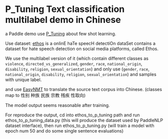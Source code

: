 # P_Tuning Text classification multilabel demo in Chinese

a Paddle demo use [P_Tuning](https://github.com/PaddlePaddle/PaddleNLP/tree/develop/examples/few_shot/p-tuning) about few shot learning.

<!--
 code located in [setfit_text_classification_multilabel_zh.py](https://github.com/svjack/NLP-demos-with-translate/blob/main/setfit_text_classification_multilabel_zh.py)
-->

 Use dataset: [ethos](https://huggingface.co/datasets/ethos) is a onlinE haTe speecH detectiOn dataSet contains a dataset for hate speech detection on social media platforms, called Ethos.

 We use the multilabel version of it (which contain different classes as  `violence`,
 `directed_vs_generalized`,
 `gender`,
 `race`,
 `national_origin`,
 `disability`,
 `religion`,
 `sexual_orientation`) and only use (`gender`,
 `race`,
 `national_origin`,
 `disability`,
 `religion`,
 `sexual_orientation`) and samples with unique label.

and use [EasyNMT](https://github.com/UKPLab/EasyNMT) to translate the source text corpus into Chinese. (classes map to 性别 种族	民族 宗教	残疾 性取向)

The model output seems reasonable after training.

For reproduce the output, cd into ethos_to_p_tuning path and run ethos_to_p_tuning_data.py (this will produce the dataset used by PaddleNLP dataset interface), then run ethos_to_p_tuning.py (will train a model with epoch num 50 and do some single sentence evaluations)
